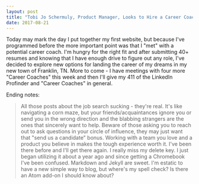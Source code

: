 ```yaml
---
layout: post
title: "Tobi Jo Schermuly, Product Manager, Looks to Hire a Career Coach"
date: 2017-08-21
---
```


Today may mark the day I put together my first website, but because I've programmed before the more important point was that I "met" with a potential career coach. I'm hungry for the right fit and after submitting 40+ resumes and knowing that I have enough drive to figure out any role, I've decided to explore new options for landing the career of my dreams in my new town of Franklin, TN. More to come - I have meetings with four more "Career Coaches" this week and then I'll give my 411 of the LinkedIn Profinder and "Career Coaches" in general.




Ending notes:
>All those posts about the job search sucking - they're real. It's like navigating a corn maze, but your friends/acquaintances ignore you or send you in the wrong direction and the blabbing strangers are the ones that sincerely want to help. Beware of those asking you to reach out to ask questions in your circle of influence, they may just want that "send us a candidate" bonus.
>Working with a team you love and a product you believe in makes the tough experience worth it. I've been there before and I'll get there again.
>I really miss my delete key. I just began utilizing it about a year ago and since getting a Chromebook I've been confused.
>Markdown and Jekyll are sweet. I'm estatic to have a new simple way to blog, but where's my spell check? Is there an Atom add-on I should know about?
